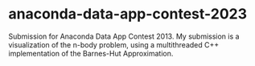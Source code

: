 # anaconda-data-app-contest-2023

Submission for Anaconda Data App Contest 2013. My submission is a visualization of the n-body problem, using a multithreaded C++ implementation of the Barnes-Hut Approximation.
